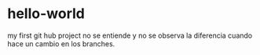# hello-world
my first git hub project
no se entiende y no se observa la diferencia cuando hace un cambio en los branches.
